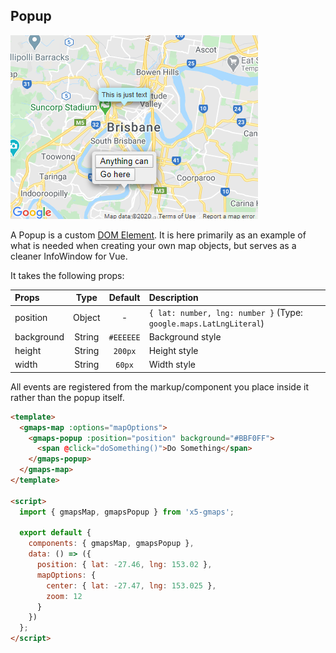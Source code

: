 ## Popup

![Popup](/img/readme-popup.png)

A Popup is a custom [DOM Element](https://developers.google.com/maps/documentation/javascript/reference/overlay-view). It is here primarily as an example of what is needed when creating your own map objects, but serves as a cleaner InfoWindow for Vue.

It takes the following props:

| Props      |  Type  |  Default  | Description                                                        |
| :--------- | :----: | :-------: | :----------------------------------------------------------------- |
| position   | Object |     -     | `{ lat: number, lng: number }` (Type: `google.maps.LatLngLiteral`) |
| background | String | `#EEEEEE` | Background style                                                   |
| height     | String |  `200px`  | Height style                                                       |
| width      | String |  `60px`   | Width style                                                        |

All events are registered from the markup/component you place inside it rather than the popup itself.

```html
<template>
  <gmaps-map :options="mapOptions">
    <gmaps-popup :position="position" background="#BBF0FF">
      <span @click="doSomething()">Do Something</span>
    </gmaps-popup>
  </gmaps-map>
</template>

<script>
  import { gmapsMap, gmapsPopup } from 'x5-gmaps';

  export default {
    components: { gmapsMap, gmapsPopup },
    data: () => ({
      position: { lat: -27.46, lng: 153.02 },
      mapOptions: {
        center: { lat: -27.47, lng: 153.025 },
        zoom: 12
      }
    })
  };
</script>
```
